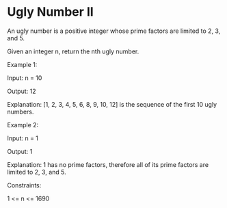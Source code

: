 # Ugly Number II

An ugly number is a positive integer whose prime factors are limited to 2, 3, and 5.

Given an integer n, return the nth ugly number.

 

Example 1:

Input: n = 10

Output: 12

Explanation: [1, 2, 3, 4, 5, 6, 8, 9, 10, 12] is the sequence of the first 10 ugly numbers.

Example 2:

Input: n = 1

Output: 1

Explanation: 1 has no prime factors, therefore all of its prime factors are limited to 2, 3, and 5.
 

Constraints:

1 <= n <= 1690
